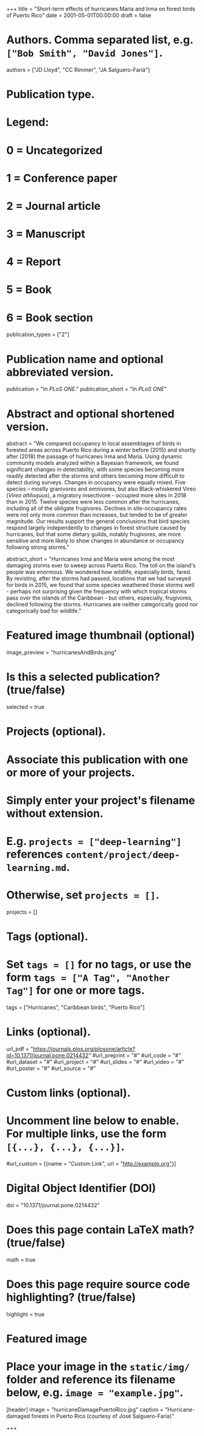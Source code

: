 +++
title = "Short-term effects of hurricanes Maria and Irma on forest birds of Puerto Rico"
date = 2001-05-01T00:00:00
draft = false

# Authors. Comma separated list, e.g. `["Bob Smith", "David Jones"]`.
authors = ["JD Lloyd", "CC Rimmer", "JA Salguero-Fariá"]

# Publication type.
# Legend:
# 0 = Uncategorized
# 1 = Conference paper
# 2 = Journal article
# 3 = Manuscript
# 4 = Report
# 5 = Book
# 6 = Book section
publication_types = ["2"]

# Publication name and optional abbreviated version.
publication = "In *PLoS ONE*."
publication_short = "In *PLoS ONE*"

# Abstract and optional shortened version.
abstract = "We compared occupancy in local assemblages of birds in forested areas across Puerto Rico during a winter before (2015) and shortly after (2018) the passage of hurricanes Irma and Maria. Using dynamic community models analyzed within a Bayesian framework, we found significant changes in detectability, with some species becoming more readily detected after the storms and others becoming more difficult to detect during surveys. Changes in occupancy were equally mixed. Five species – mostly granivores and omnivores, but also Black-whiskered Vireo (*Vireo altiloquus*), a migratory insectivore - occupied more sites in 2018 than in 2015. Twelve species were less common after the hurricanes, including all of the obligate frugivores. Declines in site-occupancy rates were not only more common than increases, but tended to be of greater magnitude. Our results support the general conclusions that bird species respond largely independently to changes in forest structure caused by hurricanes, but that some dietary guilds, notably frugivores, are more sensitive and more likely to show changes in abundance or occupancy following strong storms."

abstract_short = "Hurricanes Irma and Maria were among the most damaging storms ever to sweep across Puerto Rico. The toll on the island's people was enormous. We wondered how wildlife, especially birds, fared. By revisting, after the storms had passed, locations that we had surveyed for birds in 2015, we found that some species weathered these storms well - perhaps not surprising given the frequency with which tropical storms pass over the islands of the Caribbean - but others, especially, frugivores, declined following the storms. Hurricanes are neither categorically good nor categorically bad for wildlife."

# Featured image thumbnail (optional)
image_preview = "hurricanesAndBirds.png"

# Is this a selected publication? (true/false)
selected = true

# Projects (optional).
#   Associate this publication with one or more of your projects.
#   Simply enter your project's filename without extension.
#   E.g. `projects = ["deep-learning"]` references `content/project/deep-learning.md`.
#   Otherwise, set `projects = []`.
projects = []

# Tags (optional).
#   Set `tags = []` for no tags, or use the form `tags = ["A Tag", "Another Tag"]` for one or more tags.
tags = ["Hurricanes", "Caribbean birds", "Puerto Rico"]

# Links (optional).
url_pdf = "https://journals.plos.org/plosone/article?id=10.1371/journal.pone.0214432"
#url_preprint = "#"
#url_code = "#"
#url_dataset = "#"
#url_project = "#"
#url_slides = "#"
#url_video = "#"
#url_poster = "#"
#url_source = "#"

# Custom links (optional).
#   Uncomment line below to enable. For multiple links, use the form `[{...}, {...}, {...}]`.
#url_custom = [{name = "Custom Link", url = "http://example.org"}]

# Digital Object Identifier (DOI)
doi = "10.1371/journal.pone.0214432"

# Does this page contain LaTeX math? (true/false)
math = true

# Does this page require source code highlighting? (true/false)
highlight = true

# Featured image
# Place your image in the `static/img/` folder and reference its filename below, e.g. `image = "example.jpg"`.
[header]
image = "hurricaneDamagePuertoRico.jpg"
caption = "Hurricane-damaged forests in Puerto Rico (courtesy of José Salguero-Faría)"

+++

